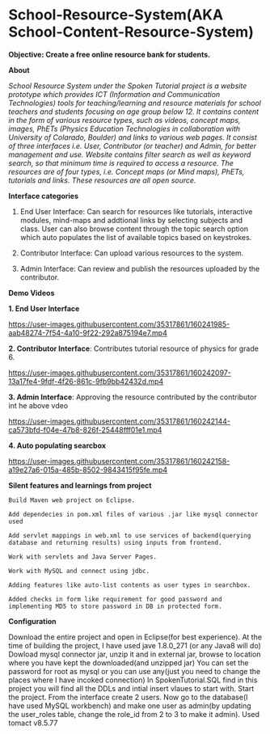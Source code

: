 # School-Resource-System(AKA School-Content-Resource-System)

**Objective: Create a free online resource bank for students.**

**About** 

*School Resource System under the Spoken Tutorial project is a website prototype which provides ICT (Information and Communication Technologies) tools for teaching/learning and resource materials for school teachers and students focusing on age group below 12. It contains content in the form of various resource types, such as videos, concept maps, images, PhETs (Physics Education Technologies in collaboration with University of Colarado, Boulder) and links to various web pages. It consist of three interfaces i.e. User, Contributor (or teacher) and Admin, for better management and use. Website contains filter search as well as keyword search, so that minimum time is required to access a resource. The resources are of four types, i.e. Concept maps (or Mind maps), PhETs, tutorials and links. These resources are all open source.*


**Interface categories**

1. End User Interface: Can search for resources like tutorials, interactive modules, mind-maps and addtional links by selecting subjects and class. User can also browse content through the topic search option which auto populates the list of available topics based on keystrokes.

2. Contributor Interface: Can upload various resources to the system.

3. Admin Interface: Can review and publish the resources uploaded by the contributor.


**Demo Videos**

**1. End User Interface**

https://user-images.githubusercontent.com/35317861/160241985-aab48274-7f54-4a10-9f22-292a875194e7.mp4

**2. Contributor Interface**: Contributes tutorial resource of physics for grade 6.

https://user-images.githubusercontent.com/35317861/160242097-13a17fe4-9fdf-4f26-861c-9fb9bb42432d.mp4

**3. Admin Interface**: Approving the resource contributed by the contributor int he above vdeo

https://user-images.githubusercontent.com/35317861/160242144-ca573bfd-f04e-47b8-826f-25448fff01e1.mp4

**4. Auto populating searcbox**

https://user-images.githubusercontent.com/35317861/160242158-a19e27a6-015a-485b-8502-9843415f95fe.mp4

**Silent features and learnings from project**

```Build Maven web project on Eclipse.```

```Add dependecies in pom.xml files of various .jar like mysql connector used```

```Add servlet mappings in web.xml to use services of backend(querying database and returning results) using inputs from frontend.```

```Work with servlets and Java Server Pages.```

```Work with MySQL and connect using jdbc.```

```Adding features like auto-list contents as user types in searchbox.```

```Added checks in form like requirement for good password and implementing MD5 to store password in DB in protected form.```


**Configuration**

Download the entire project and open in Eclipse(for best experience).
At the time of building the project, I have used jave 1.8.0_271 (or any Java8 will do)
Dowload mysql connector jar, unzip it and in external jar, browse to location where you have kept the downloaded(and unzipped jar)
You can set the password for root as mysql or you can use any(just you need to change the places where I have incoked connection)
In SpokenTutorial.SQL find in this project you will find all the DDLs and intial insert vlaues to start with.
Start the project.
From the interface create 2 users.
Now go to the database(I have used MySQL workbench) and make one user as admin(by updating the user_roles table, change the role_id from 2 to 3 to make it admin).
Used tomact v8.5.77

